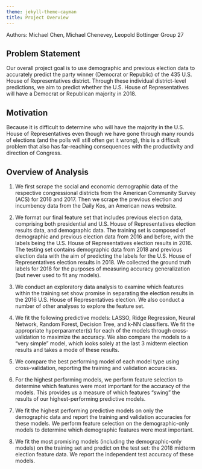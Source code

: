 ```yaml
---
theme: jekyll-theme-cayman
title: Project Overview
---
```

Authors: Michael Chen, Michael Chenevey, Leopold Bottinger
Group 27

## Problem Statement

Our overall project goal is to use demographic and previous election data to accurately predict the party winner (Democrat or Republic) of the 435 U.S. House of Representatives district. Through these individual district-level predictions, we aim to predict whether the U.S. House of Representatives will have a Democrat or Republican majority in 2018. 

## Motivation

Because it is difficult to determine who will have the majority in the U.S. House of Representatives even though we have gone through many rounds of elections (and the polls will still often get it wrong), this is a difficult problem that also has far-reaching consequences with the productivity and direction of Congress.
 
## Overview of Analysis
 
1)	We first scrape the social and economic demographic data of the respective congressional districts from the American Community Survey (ACS) for 2016 and 2017. Then we scrape the previous election and incumbency data from the Daily Kos, an American news website. 
 
2)	We format our final feature set that includes previous election data, comprising both presidential and U.S. House of Representatives election results data, and demographic data. The training set is composed of demographic and previous election data from 2016 and before, with the labels being the U.S. House of Representatives election results in 2016. The testing set contains demographic data from 2018 and previous election data with the aim of predicting the labels for the U.S. House of Representatives election results in 2018. We collected the ground truth labels for 2018 for the purposes of measuring accuracy generalization (but never used to fit any models).
 
3)	We conduct an exploratory data analysis to examine which features within the training set show promise in separating the election results in the 2016 U.S. House of Representatives election. We also conduct a number of other analyses to explore the feature set.
 
4)	We fit the following predictive models: LASSO, Ridge Regression, Neural Network, Random Forest, Decision Tree, and k-NN classifiers. We fit the appropriate hyperparameter(s) for each of the models through cross-validation to maximize the accuracy. We also compare the models to a “very simple” model, which looks solely at the last 3 midterm election results and takes a mode of these results.
 
5)	We compare the best performing model of each model type using cross-validation, reporting the training and validation accuracies.
 
6)	For the highest performing models, we perform feature selection to determine which features were most important for the accuracy of the models. This provides us a measure of which features “swing” the results of our highest-performing predictive models.
 
7)	We fit the highest performing predictive models on only the demographic data and report the training and validation accuracies for these models. We perform feature selection on the demographic-only models to determine which demographic features were most important.
 
8)	We fit the most promising models (including the demographic-only models) on the training set and predict on the test set: the 2018 midterm election feature data. We report the independent test accuracy of these models.
